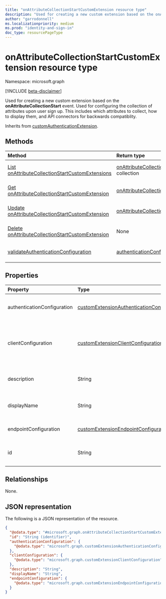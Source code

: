 ```yaml
---
title: "onAttributeCollectionStartCustomExtension resource type"
description: "Used for creating a new custom extension based on the onAttributeCollectionStart event."
author: "garrodonnell"
ms.localizationpriority: medium
ms.prod: "identity-and-sign-in"
doc_type: resourcePageType
---
```


# onAttributeCollectionStartCustomExtension resource type

Namespace: microsoft.graph

[!INCLUDE [beta-disclaimer](../../includes/beta-disclaimer.md)]

Used for creating a new custom extension based on the **onAttributeCollectionStart** event. Used for configuring the collection of attributes upon user sign up. This includes which attributes to collect, how to display them, and API connectors for backwards compatiblity.

Inherits from [customAuthenticationExtension](../resources/customauthenticationextension.md).

## Methods
|Method|Return type|Description|
|:---|:---|:---|
|[List onAttributeCollectionStartCustomExtensions](../api/onattributecollectionstartcustomextension-list.md)|[onAttributeCollectionStartCustomExtension](../resources/onattributecollectionstartcustomextension.md) collection|Get a list of the [onAttributeCollectionStartCustomExtension](../resources/onattributecollectionstartcustomextension.md) objects and their properties.|
|[Get onAttributeCollectionStartCustomExtension](../api/onattributecollectionstartcustomextension-get.md)|[onAttributeCollectionStartCustomExtension](../resources/onattributecollectionstartcustomextension.md)|Read the properties and relationships of an [onAttributeCollectionStartCustomExtension](../resources/onattributecollectionstartcustomextension.md) object.|
|[Update onAttributeCollectionStartCustomExtension](../api/onattributecollectionstartcustomextension-update.md)|[onAttributeCollectionStartCustomExtension](../resources/onattributecollectionstartcustomextension.md)|Update the properties of an [onAttributeCollectionStartCustomExtension](../resources/onattributecollectionstartcustomextension.md) object.|
|[Delete onAttributeCollectionStartCustomExtension](../api/onattributecollectionstartcustomextension-delete.md)|None|Delete an [onAttributeCollectionStartCustomExtension](../resources/onattributecollectionstartcustomextension.md) object.|
|[validateAuthenticationConfiguration](../api/onattributecollectionstartcustomextension-validateauthenticationconfiguration.md)|[authenticationConfigurationValidation](../resources/authenticationconfigurationvalidation.md)|check validity of the endpoint and and authentication configuration for a [customAuthenticationExtension](../resources/customauthenticationextension.md).|

## Properties
|Property|Type|Description|
|:---|:---|:---|
|authenticationConfiguration|[customExtensionAuthenticationConfiguration](../resources/customextensionauthenticationconfiguration.md)|Configuration for securing the API call to the logic app. For example, using OAuth client credentials flow. Inherited from [customCalloutExtension](../resources/customcalloutextension.md).|
|clientConfiguration|[customExtensionClientConfiguration](../resources/customextensionclientconfiguration.md)|HTTP connection settings that define how long Microsoft Entra ID can wait for a connection to a logic app, how many times you can retry a timed-out connection and the exception scenarios when retries are allowed. Inherited from [customCalloutExtension](../resources/customcalloutextension.md).|
|description|String|Description for the onAttributeCollectionStartCustomExtension object. Inherited from [customCalloutExtension](../resources/customcalloutextension.md).|
|displayName|String|Display name for the onAttributeCollectionStartCustomExtension object. Inherited from [customCalloutExtension](../resources/customcalloutextension.md).|
|endpointConfiguration|[customExtensionEndpointConfiguration](../resources/customextensionendpointconfiguration.md)|The type and details for configuring the endpoint to call the logic app's workflow. Inherited from [customCalloutExtension](../resources/customcalloutextension.md).|
|id|String|Identifier for the onAttributeCollectionStartCustomExtension object. Inherited from entity. Inherited from [entity](../resources/entity.md).|

## Relationships
None.

## JSON representation
The following is a JSON representation of the resource.
<!-- {
  "blockType": "resource",
  "keyProperty": "id",
  "@odata.type": "microsoft.graph.onAttributeCollectionStartCustomExtension",
  "baseType": "microsoft.graph.customAuthenticationExtension",
  "openType": false
}
-->
``` json
{
  "@odata.type": "#microsoft.graph.onAttributeCollectionStartCustomExtension",
  "id": "String (identifier)",
  "authenticationConfiguration": {
    "@odata.type": "microsoft.graph.customExtensionAuthenticationConfiguration"
  },
  "clientConfiguration": {
    "@odata.type": "microsoft.graph.customExtensionClientConfiguration"
  },
  "description": "String",
  "displayName": "String",
  "endpointConfiguration": {
    "@odata.type": "microsoft.graph.customExtensionEndpointConfiguration"
  }
}
```

